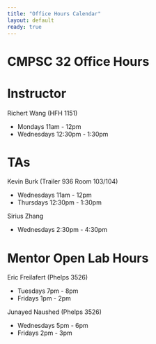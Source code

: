 ```yaml
---
title: "Office Hours Calendar"
layout: default
ready: true
---
```


<h1><strong>CMPSC 32 Office Hours</strong></h1>

# Instructor
Richert Wang (HFH 1151)

* Mondays 11am - 12pm
* Wednesdays 12:30pm - 1:30pm

# TAs

Kevin Burk (Trailer 936 Room 103/104)

* Wednesdays 11am - 12pm
* Thursdays 12:30pm - 1:30pm

Sirius Zhang

* Wednesdays 2:30pm - 4:30pm

# Mentor Open Lab Hours

Eric Freilafert (Phelps 3526)

* Tuesdays 7pm - 8pm
* Fridays 1pm - 2pm

Junayed Naushed (Phelps 3526)

* Wednesdays 5pm - 6pm
* Fridays 2pm - 3pm
